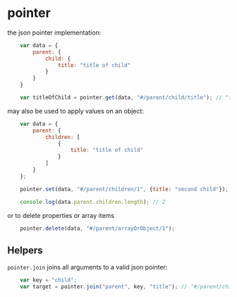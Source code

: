 # pointer

the json pointer implementation:

```js
	var data = {
		parent: {
			child: {
				title: "title of child"
			}
		}
	}

	var titleOfChild = pointer.get(data, "#/parent/child/title"); // "title of child"
```

may also be used to apply values on an object:

```js
	var data = {
		parent: {
			children: [
				{
					title: "title of child"
				}
			]
		}
	};

	pointer.set(data, "#/parent/children/1", {title: "second child"});

	console.log(data.parent.children.length); // 2
```

or to delete properties or array items

```js
	pointer.delete(data, "#/parent/arrayOrObject/1");
```


## Helpers

`pointer.join` joins all arguments to a valid json pointer:

```js
	var key = "child";
	var target = pointer.join("parent", key, "title"); // "#/parent/child/title"
```